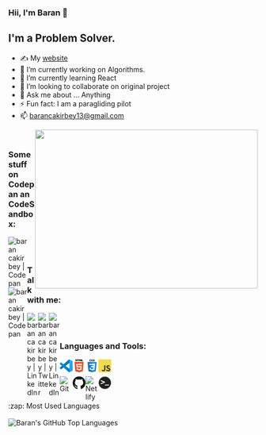 
<!---
ifeelblue99/ifeelblue99 is a ✨ special ✨ repository because its `README.md` (this file) appears on your GitHub profile.
You can click the Preview link to take a look at your changes.
--->

### Hii, I'm Baran  👋


## I'm a Problem Solver.
- ✍ My [website]
- 🔭 I’m currently working on Algorithms.
- 🌱 I’m currently learning React
- 👯 I’m looking to collaborate on original project
- 💬 Ask me about ... Anything
- ⚡ Fun fact: I am a paragliding pilot
- 📫 barancakirbey13@gmail.com

<img align="right" width="450" height="320" src="https://media1.giphy.com/media/qgQUggAC3Pfv687qPC/giphy.gif?cid=790b761104b09f1c81985d46831c05d52875c6025d01c9a2&rid=giphy.gif&ct=gC">
<br/>

### Some stuff on Codepan an CodeSandbox:
[<img align="left" alt="baran cakirbey | Codepan" width="38px" src="https://img.icons8.com/windows/452/codepen.png" />][codepan]
[<img align="left" alt="baran cakirbey | Codepan" width="38px" src="https://seeklogo.com/images/C/code-sandbox-logo-0746E97CA1-seeklogo.com.png" />][codesandbox]
<br/>
<br />

### Talk with me:
[<img align="left" alt="baran cakirbey | LinkedIn" width="22px" src="https://cdn.jsdelivr.net/npm/simple-icons@v3/icons/linkedin.svg" />][linkedin]
[<img align="left" alt="baran cakirbey | Twitter" width="22px" src="https://cdn.jsdelivr.net/npm/simple-icons@v3/icons/twitter.svg" />][twitter]
[<img align="left" alt="baran cakirbey | LinkedIn" width="22px" src="https://cdn.jsdelivr.net/npm/simple-icons@v3/icons/gmail.svg" />][e-mail]
<br />
<br/>

### Languages and Tools:

<img align="left" alt="Visual Studio Code" width="26px" src="https://raw.githubusercontent.com/github/explore/80688e429a7d4ef2fca1e82350fe8e3517d3494d/topics/visual-studio-code/visual-studio-code.png"/>
<img align="left" alt="HTML5" width="26px" src="https://raw.githubusercontent.com/github/explore/80688e429a7d4ef2fca1e82350fe8e3517d3494d/topics/html/html.png" />
<img align="left" alt="CSS3" width="26px" src="https://raw.githubusercontent.com/github/explore/80688e429a7d4ef2fca1e82350fe8e3517d3494d/topics/css/css.png" />
<img align="left" alt="JavaScript" width="26px" src="https://raw.githubusercontent.com/github/explore/80688e429a7d4ef2fca1e82350fe8e3517d3494d/topics/javascript/javascript.png" />
<br/>
<br/>
<img align="left" alt="Git" width="26px" src="http://shijuvarghese.com/wp-content/uploads/2018/03/git-logo.png" />
<img align="left" alt="GitHub" width="26px" src="https://raw.githubusercontent.com/github/explore/78df643247d429f6cc873026c0622819ad797942/topics/github/github.png" />
<img align="left" alt="Netlify" width="26px" src="https://seeklogo.com/images/N/netlify-logo-BD8F8A77E2-seeklogo.com.png" />
<img align="left" alt="Terminal" width="26px" src="https://raw.githubusercontent.com/github/explore/80688e429a7d4ef2fca1e82350fe8e3517d3494d/topics/terminal/terminal.png" />

<br />
<br />
<br />

<summary>:zap: Most Used Languages</summary>
<br />
<img align="left" alt="Baran's GitHub Top Languages" src="https://github-readme-stats.vercel.app/api/top-langs/?username=ifeelblue99" />

[twitter]: https://twitter.com/iFeelBlue13
[linkedin]: www.linkedin.com/in/barancakirbey
[portfolio]: https://github.com/ifeelblue99?tab=repositories
[netlify]: https://app.netlify.com/teams/ifeelblue99/overview
[e-mail]: barancakirbey13@gmail.com
[codepan]: https://codepen.io/iFeelBlue
[website]: https://barancakirbey.netlify.app/
[codesandbox]: https://codesandbox.io/u/ifeelblue99


